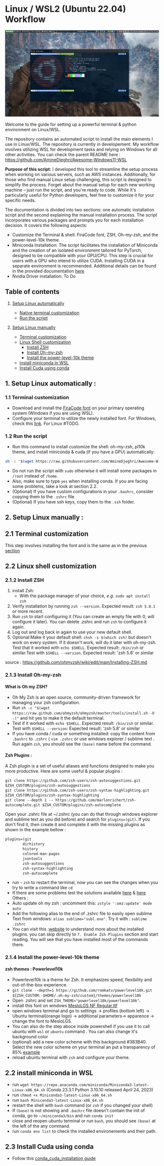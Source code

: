 # Linux / WSL2 (Ubuntu 22.04) Workflow
![Windows WSL Terminal](../resources/windows_wsl_terminal.png)

Welcome to the guide for setting up a powerful terminal & python environment on Linux/WSL.

The repository contains an automated script to install the main elements I use in Linux/WSL. The repository is currently in developement.
My workflow involves utilizing WSL for development tasks and relying on Windows for all other activities. You can check the parent README here : https://github.com/AmineDjeghri/Awesome-Windows11-WSL

**Purpose of this script:** I developed this tool to streamline the setup process when working on various servers, such as AWS instances. Additionally, for those who find manual Linux setup challenging, this script is designed to simplify the process. Forget about the manual setup for each new working machine – just run the script, and you're ready to code. While it's particularly useful for Python developers, feel free to customize it for your specific needs.

The documentation is divided into two sections: one automatic installation script and the second explaining the manual installation process.
The script incorporates various packages and prompts you for each installation decision. It covers the following aspects:
- Customize the Terminal & shell: FiraCode font, ZSH, Oh-my-zsh, and the power-level-10k theme.
- Miniconda Installation: The script facilitates the installation of Miniconda and the creation of an isolated environment tailored for PyTorch, designed to be compatible with your GPU/CPU. This step is crucial for users with a GPU who intend to utilize CUDA. Installing CUDA in a separate environment is recommended. Additional details can be found in the provided documentation [here](../dev%20workflow/cuda_pytorch_install.md)
- Nvidia Driver installation: To Do

## Table of contents
1. [Setup Linux automatically ](#1-setup-linux-automatically-)
   * [Native terminal customization](#11-terminal-customization)
   * [Run the script](#12-run-the-script)

2. [Setup Linux manually ](#2-setup-linux-manually-)
    * [Terminal customization](#21-terminal-customization)
    * [Linux Shell customization](#22-linux-shell-customization)
       * [Install ZSH](#212-install-zsh)
       * [Install Oh-my-zsh](#213-install-oh-my-zsh)
       * [Install the power-level-10k theme](#214-install-the-power-level-10k-theme)
   * [install miniconda in WSL](#22-install-miniconda-in-wsl)
   * [Install Cuda using conda](#23-install-cuda-using-conda)

## 1. Setup Linux automatically :
### 1.1 Terminal customization
- Download and install the [FiraCode font](https://github.com/ryanoasis/nerd-fonts/releases/download/v3.1.1/FiraCode.zip) on your primary operating system (Windows if you are using WSL).
- Configure your terminal to utilize the newly installed font. For Windows, check this [link](../windows_workflow/README.md#inswindows-terminalins). For Linux #TODO.
### 1.2 Run the script
- Run this command to install customize the shell: oh-my-zsh, pl10k theme, and  install miniconda & cuda (if you have a GPU) automatically:
```bash
sh -c "$(wget https://raw.githubusercontent.com/AmineDjeghri/Awesome-Windows11-WSL-Linux/master/unix_workflow/auto_linux_setup.sh -O -)"
```
- Do not run the script with `sudo` otherwise it will install some packages in  `/root` instead of `/home`.
- Also, make sure to type `yes` when installing conda. If you are facing some problems, take a look at section 2.2.
- (Optional) If you have custom configurations in your `.bashrc`, consider copying them to  the `.zshrc` file.
- (Optional) If you have ssh keys, copy them to the `.ssh` folder.

## 2. Setup Linux manually :

## 2.1 Terminal customization
This step involves installing the font and is the same as in the previous [section](#11-native-terminal-customization)
## 2.2 Linux shell customization
### 2.1.2 Install ZSH
1. install Zsh:
   - With the package manager of your choice, _e.g._ `sudo apt install zsh`
2. Verify installation by running `zsh --version`. Expected result: `zsh 5.8.1` or more recent.
3. Run `zsh` to start configuring it (You can create an empty file with 0, will configure it later). You can delete .zshrc and run `zsh` to configure
   it again.
4. Log out and log back in again to use your new default shell.
5. Optional:Make it your default shell: `chsh -s $(which zsh)` but doesn't work on every system. If it doesn't work, will do it later with oh-my-zsh. Test that it worked with `echo $SHELL`. Expected result: `/bin/zsh` or similar.Test with `$SHELL --version`. Expected result: 'zsh 5.8' or similar

source : https://github.com/ohmyzsh/wiki/edit/main/Installing-ZSH.md

### 2.1.3 Install Oh-my-zsh
#### What is Oh my ZSH?
- Oh My Zsh is an open source, community-driven framework for managing your zsh configuration.
- Run `sh -c "$(wget https://raw.github.com/ohmyzsh/ohmyzsh/master/tools/install.sh -O -)"` and hit yes to make it the default terminal.
- Test if it worked with `echo $SHELL`. Expected result: `/bin/zsh` or similar. Test with `$SHELL --version`: Expected result: 'zsh 5.8' or similar
- If you have conda / cuda or something installed: copy the content from `.bashrc` to `.zshrc` ( `vim .zshrc` or use windows explorer / sublime text . Run again `zsh`, you should see the `(base)` name before the command.

#### Zsh Plugins :
A Zsh plugin is a set of useful aliases and functions designed to make you more productive. Here are some useful & popular plugins :

```
git clone https://github.com/zsh-users/zsh-autosuggestions.git $ZSH_CUSTOM/plugins/zsh-autosuggestions
git clone https://github.com/zsh-users/zsh-syntax-highlighting.git $ZSH_CUSTOM/plugins/zsh-syntax-highlighting
git clone --depth 1 -- https://github.com/marlonrichert/zsh-autocomplete.git $ZSH_CUSTOM/plugins/zsh-autocomplete
```

Open your .zshrc file at ~/.zshrc (you can do that through windows explorer and sublime text as you did before) and search for `plugins=(git)`.
If you don't find it, then create it and complete it with the missing plugins as shown in the example bellow :
```
plugins=(git
        dirhistory
        history
        colored-man-pages
        jsontools
        zsh-autosuggestions
        zsh-syntax-highlighting
        zsh-autocomplete
```
- run - `zsh` to restart the terminal, now you can see the changes when you try to write a command like `cd`
- If there are some problems test the solutions available [here](https://stackoverflow.com/a/37175174/8354747) & [here](https://stackoverflow.com/a/36994356/8354747)
Others :
- Auto update oh my zsh : uncomment this: `zstyle ':omz:update' mode auto`
- Add the following alias to the end of .zshrc file to easily open sublime Text from windows: `alias sublime="subl.exe"`. Try it with : `sublime .zshrc`
- You can visit this :[website](https://www.linkedin.com/pulse/how-install-start-using-oh-my-zsh-boost-your-mantas-levinas/?trk=pulse-article_more-articles_related-content-card) to understand more about the installed plugins. you can skip directly to `7. Enable Zsh Plugins` section and start reading. You will see that you have installed most of the commands there.

### 2.1.4 Install the power-level-10k theme
#### zsh themes : Powerlevel10k
- Powerlevel10k is a theme for Zsh. It emphasizes speed, flexibility and out-of-the-box experience.
- `git clone --depth=1 https://github.com/romkatv/powerlevel10k.git ${ZSH_CUSTOM:-$HOME/.oh-my-zsh/custom}/themes/powerlevel10k`
- Open .zshrc and set `ZSH_THEME="powerlevel10k/powerlevel10k"`.
- install this font on windows [MesloLGS NF Regular.ttf](https://github.com/romkatv/dotfiles-public/blob/master/.local/share/fonts/NerdFonts/MesloLGS%20NF%20Regular.ttf)
- open windows terminal and go to settings -> profiles (bottom left) -> Ubuntu terminal(orange logo) -> additional parameters-> apparence -> change the font to MesloLGS.
- You can also do the step aboce inside powershell if you use it to call ubuntu with `wsl` or `ubuntu` command . You can also change it's background color
- (optional) add a new color scheme with this background #383B40. Select the new color scheme on your terminal an put a transparency of 85% [example]([here](https://pureinfotech.com/change-color-scheme-windows-terminal/))
- reload ubuntu terminal with `zsh` and configure your theme.

## 2.2 install miniconda in WSL
 - run `wget https://repo.anaconda.com/miniconda/Miniconda3-latest-Linux-x86_64.sh` (Conda 23.3.1 Python 3.10.10 released April 24, 2023)
 - run `chmod +x Miniconda3-latest-Linux-x86_64.sh`
 - run `bash Miniconda3-latest-Linux-x86_64.sh`
 - restart the shell with `bash` command (or `zsh` if you changed your shell)
 - if `(base)` is not showing and `.bachrc` file doesn't contain the init of conda, go to `~/miniconda3/bin` and run `conda init`
 - close and reopen ubuntu terminal or run `bash`, you should see `(base)` at the left of the any command.
 - run `conda env list` to check the installed environements and their path.

## 2.3 Install Cuda using conda
- Follow this [conda_cuda_installation guide](1_cuda_pytorch_install.md)
